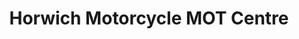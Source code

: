 ---
title: "Horwich Motorcycle MOT Centre"
url: /bolton/horwich-motorcycle-mot-centre/
shop: Allgemein
---